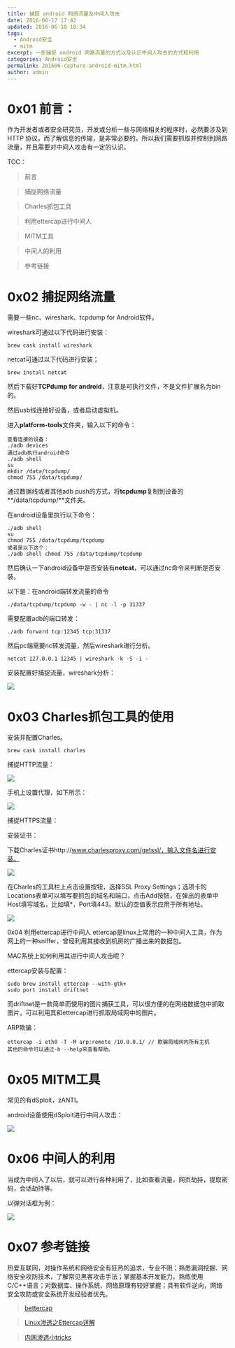 ```yaml
---
title: 捕捉 android 网络流量及中间人攻击
date: 2016-06-17 17:42
updated: 2016-06-18 18:34
tags: 
  - Android安全
  - mitm
excerpt: 一些捕捉 android 网路流量的方式以及认识中间人攻击的方式和利用
categories: Android安全
permalink: 201606-capture-android-mitm.html
author: admin
---
```


# 0x01	前言：
作为开发者或者安全研究员，开发或分析一些与网络相关的程序时，必然要涉及到 HTTP 协议，而了解信息的传输，是非常必要的。所以我们需要抓取并控制到网路流量，并且需要对中间人攻击有一定的认识。

TOC：
>前言

>捕捉网络流量

>Charles抓包工具

>利用ettercap进行中间人

>MITM工具

>中间人的利用

>参考链接

# 0x02    捕捉网络流量

需要一些nc、wireshark、tcpdump for Android软件。

wireshark可通过以下代码进行安装：

```
brew cask install wireshark
```

netcat可通过以下代码进行安装；

```
brew install netcat
```
然后下载好**TCPdump for android**，注意是可执行文件，不是文件扩展名为bin的。

然后usb线连接好设备，或者启动虚拟机。

进入**platform-tools**文件夹，输入以下的命令：

```
查看连接的设备：
./adb devices
通过adb执行android命令
./adb shell
su
mkdir /data/tcpdump/
chmod 755 /data/tcpdump/
```
通过数据线或者其他adb push的方式，将**tcpdump**复制到设备的**/data/tcpdump/**文件夹。

在android设备里执行以下命令：
```
./adb shell
su
chmod 755 /data/tcpdump/tcpdump
或者是以下这个：
./adb shell chmod 755 /data/tcpdump/tcpdump
```
然后确认一下android设备中是否安装有**netcat**，可以通过nc命令来判断是否安装。

以下是：在android端转发流量的命令

```
./data/tcpdump/tcpdump -w - | nc -l -p 31337
```

需要配置adb的端口转发：

```
./adb forward tcp:12345 tcp:31337
```

然后pc端需要nc转发流量，然后wireshark进行分析。

```
netcat 127.0.0.1 12345 | wireshark -k -S -i -
```

安装配置好捕捉流量，wireshark分析：

<img src="https://oijlbmkg8.qnssl.com/blog201606-capture-android-mitm-01.gif" class="responsive-img">


# 0x03    Charles抓包工具的使用

安装并配置Charles。

```
brew cask install charles
```

捕捉HTTP流量：

<img src="https://oijlbmkg8.qnssl.com/blog201606-capture-android-mitm-02.png" class="responsive-img">

手机上设置代理，如下所示：

<img src="https://oijlbmkg8.qnssl.com/blog201606-capture-android-mitm-03.gif" class="responsive-img">

捕捉HTTPS流量：

安装证书：

下载Charles证书http://www.charlesproxy.com/getssl/，输入文件名进行安装。

<img src="https://oijlbmkg8.qnssl.com/blog201606-capture-android-mitm-04.gif" class="responsive-img">

在Charles的工具栏上点击设置按钮，选择SSL Proxy Settings；选项卡的Locations表单可以填写要抓包的域名和端口，点击Add按钮，在弹出的表单中Host填写域名，比如填*，Port填443。默认的空值表示应用于所有地址。

<img src="https://oijlbmkg8.qnssl.com/blog201606-capture-android-mitm-05.png" class="responsive-img">

0x04    利用ettercap进行中间人
ettercap是linux上常用的一种中间人工具，作为网上的一种sniffer，曾经利用其接收到机房的广播出来的数据包。

MAC系统上如何利用其进行中间人攻击呢？

ettercap安装与配置：

```
sudo brew install ettercap --with-gtk+
sudo port install driftnet
```

而driftnet是一款简单而使用的图片捕获工具，可以很方便的在网络数据包中抓取图片。可以利用其和ettercap进行抓取局域网中的图片。

ARP欺骗：

```
ettercap -i eth0 -T -M arp:remote /10.0.0.1/ // 欺骗局域网内所有主机
其他的命令可以通过-h --help来查看帮助。
```


# 0x05    MITM工具

常见的有dSploit，zANTI。

android设备使用dSploit进行中间人攻击：

<img src="https://oijlbmkg8.qnssl.com/blog201606-capture-android-mitm-06.png" class="responsive-img">

# 0x06    中间人的利用

当成为中间人了以后，就可以进行各种利用了，比如查看流量，网页劫持，提取密码，会话劫持等。

以弹对话框为例：

<img src="https://oijlbmkg8.qnssl.com/blog201606-capture-android-mitm-07.png" class="responsive-img">

# 0x07    参考链接

热爱互联网，对操作系统和网络安全有狂热的追求，专业不限；熟悉漏洞挖掘、网络安全攻防技术，了解常见黑客攻击手法；掌握基本开发能力，熟练使用C/C++语言；对数据库、操作系统、网络原理有较好掌握；具有软件逆向，网络安全攻防或安全系统开发经验者优先。

>[bettercap](https://www.bettercap.org/)

>[Linux渗透之Ettercap详解](https://www.91ri.org/4408.html)

>[内网渗透小tricks](http://xkon.github.io/2015/04/17/%E5%86%85%E7%BD%91%E6%B8%97%E9%80%8F%E5%B0%8Ftricks/)